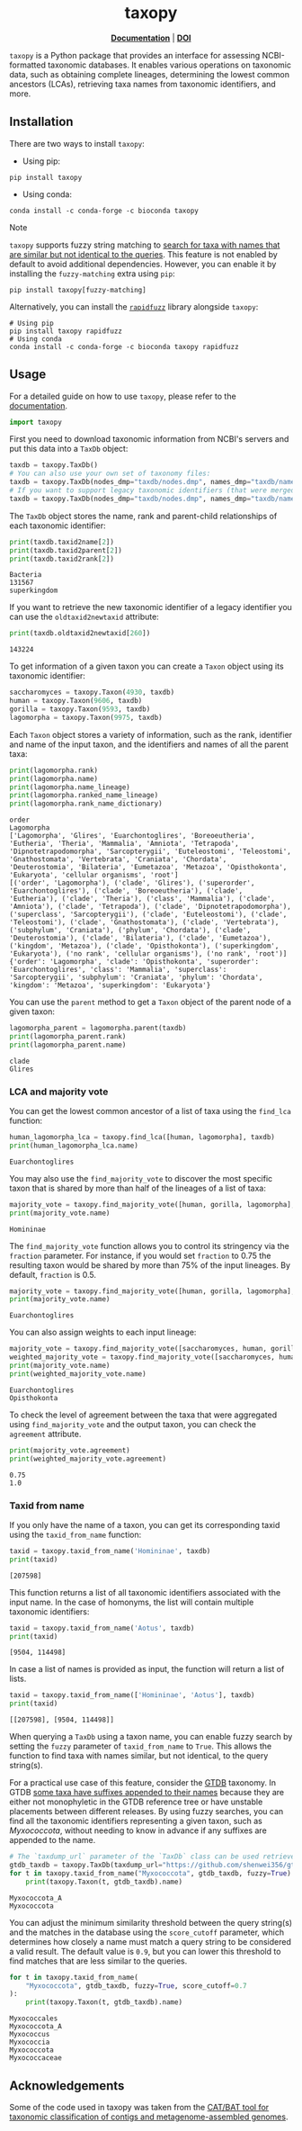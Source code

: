 <h1 align="center">taxopy</h1>

<p align="center">
  <a href="https://apcamargo.github.io/taxopy"><b>Documentation</b></a> | <a href="https://doi.org/10.5281/zenodo.6993580"><b>DOI</b></a>
</p>

`taxopy` is a Python package that provides an interface for assessing NCBI-formatted taxonomic databases. It enables various operations on taxonomic data, such as obtaining complete lineages, determining the lowest common ancestors (LCAs), retrieving taxa names from taxonomic identifiers, and more.

## Installation

There are two ways to install `taxopy`:

  - Using pip:

```
pip install taxopy
```

  - Using conda:

```
conda install -c conda-forge -c bioconda taxopy
```

> [!NOTE]
> `taxopy` supports fuzzy string matching to [search for taxa with names that are similar but not identical to the queries](https://apcamargo.github.io/taxopy/guide/#retrieval-of-taxa-with-nearly-matching-names-though-fuzzy-search). This feature is not enabled by default to avoid additional dependencies. However, you can enable it by installing the `fuzzy-matching` extra using `pip`:
> ```
> pip install taxopy[fuzzy-matching]
> ```
> Alternatively, you can install the [`rapidfuzz`](https://rapidfuzz.github.io/RapidFuzz) library alongside `taxopy`:
> ```
> # Using pip
> pip install taxopy rapidfuzz
> # Using conda
> conda install -c conda-forge -c bioconda taxopy rapidfuzz
> ```

## Usage

For a detailed guide on how to use `taxopy`, please refer to the [documentation](https://apcamargo.github.io/taxopy).

```python
import taxopy
```

First you need to download taxonomic information from NCBI's servers and put this data into a `TaxDb` object:

```python
taxdb = taxopy.TaxDb()
# You can also use your own set of taxonomy files:
taxdb = taxopy.TaxDb(nodes_dmp="taxdb/nodes.dmp", names_dmp="taxdb/names.dmp")
# If you want to support legacy taxonomic identifiers (that were merged to other identifier), you also need to provide a `merged.dmp` file. This is not necessary if the data is being downloaded from NCBI.
taxdb = taxopy.TaxDb(nodes_dmp="taxdb/nodes.dmp", names_dmp="taxdb/names.dmp", merged_dmp="taxdb/merged.dmp")
```

The `TaxDb` object stores the name, rank and parent-child relationships of each taxonomic identifier:

```python
print(taxdb.taxid2name[2])
print(taxdb.taxid2parent[2])
print(taxdb.taxid2rank[2])
```

    Bacteria
    131567
    superkingdom

If you want to retrieve the new taxonomic identifier of a legacy identifier you can use the `oldtaxid2newtaxid` attribute:

```python
print(taxdb.oldtaxid2newtaxid[260])
```

    143224

To get information of a given taxon you can create a `Taxon` object using its taxonomic identifier:

```python
saccharomyces = taxopy.Taxon(4930, taxdb)
human = taxopy.Taxon(9606, taxdb)
gorilla = taxopy.Taxon(9593, taxdb)
lagomorpha = taxopy.Taxon(9975, taxdb)
```

Each `Taxon` object stores a variety of information, such as the rank, identifier and name of the input taxon, and the identifiers and names of all the parent taxa:

```python
print(lagomorpha.rank)
print(lagomorpha.name)
print(lagomorpha.name_lineage)
print(lagomorpha.ranked_name_lineage)
print(lagomorpha.rank_name_dictionary)
```

    order
    Lagomorpha
    ['Lagomorpha', 'Glires', 'Euarchontoglires', 'Boreoeutheria', 'Eutheria', 'Theria', 'Mammalia', 'Amniota', 'Tetrapoda', 'Dipnotetrapodomorpha', 'Sarcopterygii', 'Euteleostomi', 'Teleostomi', 'Gnathostomata', 'Vertebrata', 'Craniata', 'Chordata', 'Deuterostomia', 'Bilateria', 'Eumetazoa', 'Metazoa', 'Opisthokonta', 'Eukaryota', 'cellular organisms', 'root']
    [('order', 'Lagomorpha'), ('clade', 'Glires'), ('superorder', 'Euarchontoglires'), ('clade', 'Boreoeutheria'), ('clade', 'Eutheria'), ('clade', 'Theria'), ('class', 'Mammalia'), ('clade', 'Amniota'), ('clade', 'Tetrapoda'), ('clade', 'Dipnotetrapodomorpha'), ('superclass', 'Sarcopterygii'), ('clade', 'Euteleostomi'), ('clade', 'Teleostomi'), ('clade', 'Gnathostomata'), ('clade', 'Vertebrata'), ('subphylum', 'Craniata'), ('phylum', 'Chordata'), ('clade', 'Deuterostomia'), ('clade', 'Bilateria'), ('clade', 'Eumetazoa'), ('kingdom', 'Metazoa'), ('clade', 'Opisthokonta'), ('superkingdom', 'Eukaryota'), ('no rank', 'cellular organisms'), ('no rank', 'root')]
    {'order': 'Lagomorpha', 'clade': 'Opisthokonta', 'superorder': 'Euarchontoglires', 'class': 'Mammalia', 'superclass': 'Sarcopterygii', 'subphylum': 'Craniata', 'phylum': 'Chordata', 'kingdom': 'Metazoa', 'superkingdom': 'Eukaryota'}

You can use the `parent` method to get a `Taxon` object of the parent node of a given taxon:

```python
lagomorpha_parent = lagomorpha.parent(taxdb)
print(lagomorpha_parent.rank)
print(lagomorpha_parent.name)
```

    clade
    Glires

### LCA and majority vote

You can get the lowest common ancestor of a list of taxa using the `find_lca` function:

```python
human_lagomorpha_lca = taxopy.find_lca([human, lagomorpha], taxdb)
print(human_lagomorpha_lca.name)
```

    Euarchontoglires

You may also use the `find_majority_vote` to discover the most specific taxon that is shared by more than half of the lineages of a list of taxa:

```python
majority_vote = taxopy.find_majority_vote([human, gorilla, lagomorpha], taxdb)
print(majority_vote.name)
```

    Homininae

The `find_majority_vote` function allows you to control its stringency via the `fraction` parameter. For instance, if you would set `fraction` to 0.75 the resulting taxon would be shared by more than 75% of the input lineages. By default, `fraction` is 0.5.

```python
majority_vote = taxopy.find_majority_vote([human, gorilla, lagomorpha], taxdb, fraction=0.75)
print(majority_vote.name)
```

    Euarchontoglires

You can also assign weights to each input lineage:

```python
majority_vote = taxopy.find_majority_vote([saccharomyces, human, gorilla, lagomorpha], taxdb)
weighted_majority_vote = taxopy.find_majority_vote([saccharomyces, human, gorilla, lagomorpha], taxdb, weights=[3, 1, 1, 1])
print(majority_vote.name)
print(weighted_majority_vote.name)
```

    Euarchontoglires
    Opisthokonta

To check the level of agreement between the taxa that were aggregated using `find_majority_vote` and the output taxon, you can check the `agreement` attribute.

```python
print(majority_vote.agreement)
print(weighted_majority_vote.agreement)
```

    0.75
    1.0

### Taxid from name

If you only have the name of a taxon, you can get its corresponding taxid using the `taxid_from_name` function:

```python
taxid = taxopy.taxid_from_name('Homininae', taxdb)
print(taxid)
```

    [207598]

This function returns a list of all taxonomic identifiers associated with the input name. In the case of homonyms, the list will contain multiple taxonomic identifiers:

```python
taxid = taxopy.taxid_from_name('Aotus', taxdb)
print(taxid)
```

    [9504, 114498]

In case a list of names is provided as input, the function will return a list of lists.

```python
taxid = taxopy.taxid_from_name(['Homininae', 'Aotus'], taxdb)
print(taxid)
```

    [[207598], [9504, 114498]]

When querying a `TaxDb` using a taxon name, you can enable fuzzy search by setting the `fuzzy` parameter of `taxid_from_name` to `True`. This allows the function to find taxa with names similar, but not identical, to the query string(s).

For a practical use case of this feature, consider the [GTDB](https://gtdb.ecogenomic.org/) taxonomy. In GTDB [some taxa have suffixes appended to their names](https://gtdb.ecogenomic.org/faq#why-do-some-family-and-higher-rank-names-end-with-an-alphabetic-suffix) because they are either not monophyletic in the GTDB reference tree or have unstable placements between different releases. By using fuzzy searches, you can find all the taxonomic identifiers representing a given taxon, such as *Myxococcota*, without needing to know in advance if any suffixes are appended to the name.

```python
# The `taxdump_url` parameter of the `TaxDb` class can be used retrieve a custom taxdump from a URL. In this case, we will use a GTDB taxdump provided by Wei Shen (https://github.com/shenwei356/gtdb-taxdump)
gtdb_taxdb = taxopy.TaxDb(taxdump_url="https://github.com/shenwei356/gtdb-taxdump/releases/download/v0.5.0/gtdb-taxdump-R220.tar.gz")
for t in taxopy.taxid_from_name("Myxococcota", gtdb_taxdb, fuzzy=True):
    print(taxopy.Taxon(t, gtdb_taxdb).name)
```

    Myxococcota_A
    Myxococcota

You can adjust the minimum similarity threshold between the query string(s) and the matches in the database using the `score_cutoff` parameter, which determines how closely a name must match a query string to be considered a valid result. The default value is `0.9`, but you can lower this threshold to find matches that are less similar to the queries.

```python
for t in taxopy.taxid_from_name(
    "Myxococcota", gtdb_taxdb, fuzzy=True, score_cutoff=0.7
):
    print(taxopy.Taxon(t, gtdb_taxdb).name)
```

    Myxococcales
    Myxococcota_A
    Myxococcus
    Myxococcia
    Myxococcota
    Myxococcaceae

## Acknowledgements

Some of the code used in taxopy was taken from the [CAT/BAT tool for taxonomic classification of contigs and metagenome-assembled genomes](https://github.com/dutilh/CAT).

